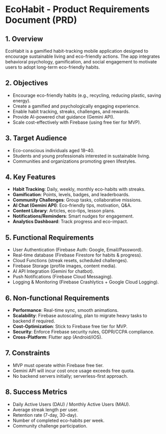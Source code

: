 # EcoHabit - Product Requirements Document (PRD)

## 1. Overview
EcoHabit is a gamified habit-tracking mobile application designed to encourage sustainable living and eco-friendly actions. The app integrates behavioral psychology, gamification, and social engagement to motivate users to adopt long-term eco-friendly habits.

## 2. Objectives
- Encourage eco-friendly habits (e.g., recycling, reducing plastic, saving energy).
- Create a gamified and psychologically engaging experience.
- Enable habit tracking, streaks, challenges, and rewards.
- Provide AI-powered chat guidance (Gemini API).
- Scale cost-effectively with Firebase (using free tier for MVP).

## 3. Target Audience
- Eco-conscious individuals aged 18–40.
- Students and young professionals interested in sustainable living.
- Communities and organizations promoting green lifestyles.

## 4. Key Features
- **Habit Tracking**: Daily, weekly, monthly eco-habits with streaks.
- **Gamification**: Points, levels, badges, and leaderboards.
- **Community Challenges**: Group tasks, collaborative missions.
- **AI Chat (Gemini API)**: Eco-friendly tips, motivation, Q&A.
- **Content Library**: Articles, eco-tips, lesson plans.
- **Notifications/Reminders**: Smart nudges for engagement.
- **Analytics Dashboard**: Track progress and eco-impact.

## 5. Functional Requirements
- User Authentication (Firebase Auth: Google, Email/Password).
- Real-time database (Firebase Firestore for habits & progress).
- Cloud Functions (streak resets, scheduled challenges).
- Firebase Storage (profile images, content media).
- AI API Integration (Gemini for chatbot).
- Push Notifications (Firebase Cloud Messaging).
- Logging & Monitoring (Firebase Crashlytics + Google Cloud Logging).

## 6. Non-functional Requirements
- **Performance**: Real-time sync, smooth animations.
- **Scalability**: Firebase autoscaling, plan to migrate heavy tasks to backend if required.
- **Cost-Optimization**: Stick to Firebase free tier for MVP.
- **Security**: Enforce Firebase security rules, GDPR/CCPA compliance.
- **Cross-Platform**: Flutter app (Android/iOS).

## 7. Constraints
- MVP must operate within Firebase free tier.
- Gemini API will incur cost once usage exceeds free quota.
- No backend servers initially; serverless-first approach.

## 8. Success Metrics
- Daily Active Users (DAU) / Monthly Active Users (MAU).
- Average streak length per user.
- Retention rate (7-day, 30-day).
- Number of completed eco-habits per week.
- Community challenge participation.


